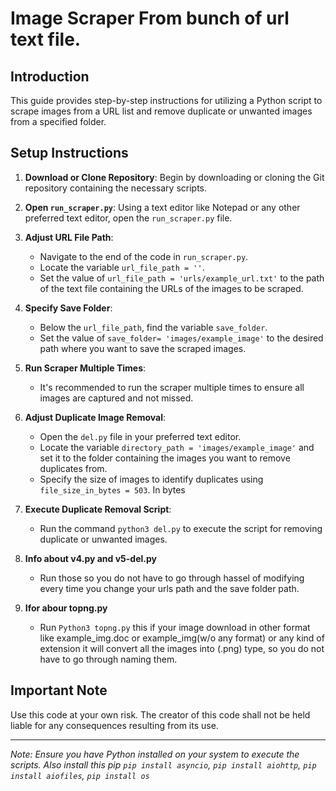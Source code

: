 # Image Scraper From bunch of url text file.

## Introduction
This guide provides step-by-step instructions for utilizing a Python script to scrape images from a URL list and remove duplicate or unwanted images from a specified folder.

## Setup Instructions

1. **Download or Clone Repository**: Begin by downloading or cloning the Git repository containing the necessary scripts.

2. **Open `run_scraper.py`**: Using a text editor like Notepad or any other preferred text editor, open the `run_scraper.py` file.

3. **Adjust URL File Path**:
   - Navigate to the end of the code in `run_scraper.py`.
   - Locate the variable `url_file_path = ''`.
   - Set the value of `url_file_path = 'urls/example_url.txt'` to the path of the text file containing the URLs of the images to be scraped.

4. **Specify Save Folder**:
   - Below the `url_file_path`, find the variable `save_folder`.
   - Set the value of `save_folder= 'images/example_image'` to the desired path where you want to save the scraped images.

5. **Run Scraper Multiple Times**:
   - It's recommended to run the scraper multiple times to ensure all images are captured and not missed.

6. **Adjust Duplicate Image Removal**:
   - Open the `del.py` file in your preferred text editor.
   - Locate the variable `directory_path = 'images/example_image'` and set it to the folder containing the images you want to remove duplicates from.
   - Specify the size of images to identify duplicates using `file_size_in_bytes = 503`. In bytes

7. **Execute Duplicate Removal Script**:
   - Run the command `python3 del.py` to execute the script for removing duplicate or unwanted images.

8. **Info about v4.py and v5-del.py**
   - Run those so you do not have to go through hassel of modifying every time you change your urls path and the save folder path.

9. **Ifor abour topng.py**
   - Run `Python3 topng.py` this if your image download in other format like example_img.doc or example_img(w/o any format) or any kind of extension it will convert all the images into (.png) type, so you do not have to go through naming them.

## Important Note
Use this code at your own risk. The creator of this code shall not be held liable for any consequences resulting from its use.

---

*Note: Ensure you have Python installed on your system to execute the scripts.
    Also install this pip `pip install asyncio`, `pip install aiohttp`, `pip install aiofiles`, `pip install os`*
